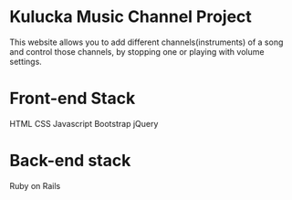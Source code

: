 # Kulucka Music Channel Project

This website allows you to add different channels(instruments) of a song and control those channels, by stopping one or playing with volume settings.

# Front-end Stack

HTML
CSS
Javascript
Bootstrap
jQuery

# Back-end stack

Ruby on Rails
